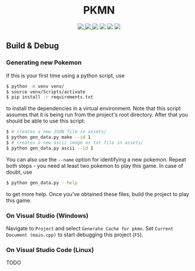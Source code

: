 <h1 align="center">PKMN</h1>

<p align="center">
    <a href="https://ci.appveyor.com/project/hentai-chan/pkmn" alt="CI" title="CI">
        <img src="https://ci.appveyor.com/api/projects/status/vcffeyqccc4pvi4d?branch=master&passingText=master%20-%20OK&svg=true">
    </a>
    <a href="https://ci.appveyor.com/project/hentai-chan/pkmn" alt="CI" title="CI">
        <img src="https://ci.appveyor.com/api/projects/status/vcffeyqccc4pvi4d?branch=integration&passingText=integration%20-%20OK&svg=true">
    </a>
    <a alt="C++ Standard Version" title="C++ Standard Version">
        <img src="https://img.shields.io/badge/Standard-C++17-blue">
    </a>
    <a alt="CMake Version" title="CMake Version">
        <img src="https://img.shields.io/badge/CMake-3.18+-blue">
    </a>
    <a alt="Python Version" title="Python Version">
        <img src="https://img.shields.io/badge/Python-3.8%20|%203.9-blue">
    </a>
    <a href="https://www.gnu.org/licenses/gpl-3.0.en.html" alt="License" title="License">
        <img src="https://img.shields.io/badge/License-GPLv3-blue.svg">
    </a>
</p>

## Build & Debug

### Generating new Pokemon

If this is your first time using a python script, use

```bash
$ python -m venv venv/
$ source venv/Scripts/activate
$ pip install -r requirements.txt
```

to install the dependencies in a virtual environment. Note that this script
assumes that it is being run from the project's root directory. After that
you should be able to use this script:

```bash
$ # creates a new JSON file in assets/
$ python gen_data.py make --id 1
$ # creates a new ascii image as txt file in assets/
$ python gen_data.py ascii --id 1
```

You can also use the `--name` option for identifying a new pokemon. Repeat both
steps - you need at least two pokemon to play this game. In case of doubt, use

```bash
$ python gen_data.py --help
```

to get more help. Once you've obtained these files, build the project to play
this game.

### On Visual Studio (Windows)

Navigate to `Project` and select `Generate Cache for pkmn`. Set `Current Document (main.cpp)`
to start debugging this project (`F5`).

### On Visual Studio Code (Linux)

TODO
